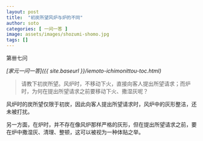 ```yaml
---
layout: post
title:  "初炭所望风炉与炉的不同"
author: soto
categories: [ 一问一答 ]
image: assets/images/shozumi-shomo.jpg
tags: []
---
```


第卌七问

*[家元一问一答]({{ site.baseurl }}/iemoto-ichimonittou-toc.html)*

> 请教下初炭所望。风炉时，不移动下火，直接向客人提出所望请求；而炉时，为何在提出所望请求之前要移动下火、撒湿灰呢？

风炉时的炭所望仅限于初炭，因此向客人提出所望请求时，风炉中的灰形整洁，还未被打扰。

另一方面，在炉时，并不存在像风炉那样严格的灰形，但在提出所望请求之前，要在炉中撒湿灰、清理、整顿，这可以被视为一种体贴之举。
